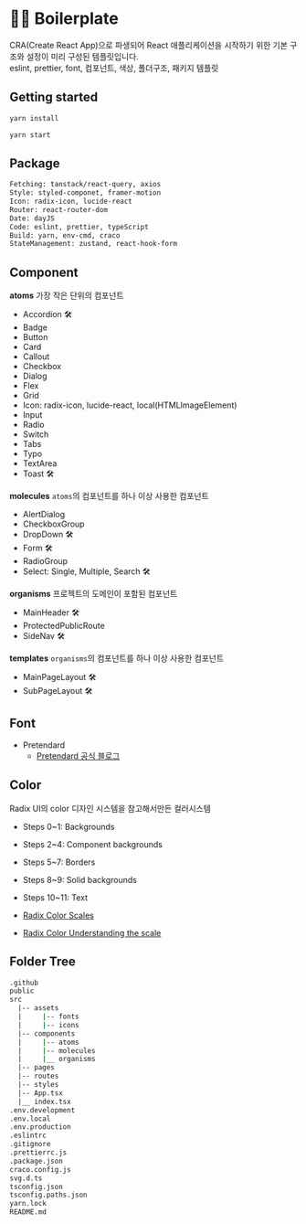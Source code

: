 # 👨‍💻 Boilerplate

CRA(Create React App)으로 파생되어 React 애플리케이션을 시작하기 위한 기본 구조와 설정이 미리 구성된 템플릿입니다. <br>
eslint, prettier, font, 컴포넌트, 색상, 폴더구조, 패키지 템플릿

## Getting started

```sh
yarn install
```

```sh
yarn start
```

## Package

```sh
Fetching: tanstack/react-query, axios
Style: styled-componet, framer-motion
Icon: radix-icon, lucide-react
Router: react-router-dom
Date: dayJS
Code: eslint, prettier, typeScript
Build: yarn, env-cmd, craco
StateManagement: zustand, react-hook-form
```

## Component

**atoms**
가장 작은 단위의 컴포넌트

- Accordion 🛠️
- Badge
- Button
- Card
- Callout
- Checkbox
- Dialog
- Flex
- Grid
- Icon: radix-icon, lucide-react, local(HTMLImageElement)
- Input
- Radio
- Switch
- Tabs
- Typo
- TextArea
- Toast 🛠️

**molecules**
`atoms`의 컴포넌트를 하나 이상 사용한 컴포넌트

- AlertDialog
- CheckboxGroup
- DropDown 🛠️
- Form 🛠️
- RadioGroup
- Select: Single, Multiple, Search 🛠️

**organisms**
프로젝트의 도메인이 포함된 컴포넌트

- MainHeader 🛠️
- ProtectedPublicRoute
- SideNav 🛠️

**templates**
`organisms`의 컴포넌트를 하나 이상 사용한 컴포넌트

- MainPageLayout 🛠️
- SubPageLayout 🛠️

## Font

- Pretendard
  - [Pretendard 공식 블로그](https://cactus.tistory.com/306)

## Color

Radix UI의 color 디자인 시스템을 참고해서만든 컬러시스템

- Steps 0~1: Backgrounds
- Steps 2~4: Component backgrounds
- Steps 5~7: Borders
- Steps 8~9: Solid backgrounds
- Steps 10~11: Text

- [Radix Color Scales](https://www.radix-ui.com/colors/docs/palette-composition/scales)
- [Radix Color Understanding the scale](https://www.radix-ui.com/colors/docs/palette-composition/understanding-the-scale#steps-35-component-backgrounds)

## Folder Tree

```sh
.github
public
src
  |-- assets
  |     |-- fonts
  |     |-- icons
  |-- components
  |     |-- atoms
  |     |-- molecules
  |     |__ organisms
  |-- pages
  |-- routes
  |-- styles
  |-- App.tsx
  |__ index.tsx
.env.development
.env.local
.env.production
.eslintrc
.gitignore
.prettierrc.js
.package.json
craco.config.js
svg.d.ts
tsconfig.json
tsconfig.paths.json
yarn.lock
README.md
```

